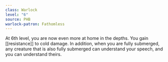 ```yaml
---
class: Warlock
level: "6"
source: PHB
warlock-patron: Fathomless
---
```


At 6th level, you are now even more at home in the depths. You gain [[resistance]] to cold damage. In addition, when you are fully submerged, any creature that is also fully submerged can understand your speech, and you can understand theirs.
